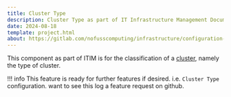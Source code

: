```yaml
---
title: Cluster Type
description: Cluster Type as part of IT Infrastructure Management Documentation for Centurion ERP by No Fuss Computing
date: 2024-08-18
template: project.html
about: https://gitlab.com/nofusscomputing/infrastructure/configuration-management/centurion_erp
---
```


This component as part of ITIM is for the classification of a [cluster](./cluster.md), namely the type of cluster.

!!! info
    This feature is ready for further features if desired. i.e. `Cluster Type` configuration. want to see this log a feature request on github.
